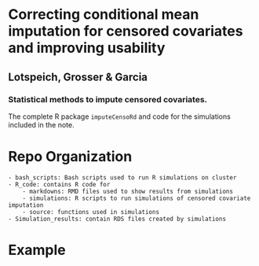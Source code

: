 # Correcting conditional mean imputation for censored covariates and improving usability
## Lotspeich, Grosser & Garcia 
### Statistical methods to impute censored covariates. 

The complete R package `imputeCensoRd` and code for the simulations included in the note.

# Repo Organization 

	- bash_scripts: Bash scripts used to run R simulations on cluster
	- R_code: contains R code for
		- markdowns: RMD files used to show results from simulations
		- simulations: R scripts to run simulations of censored covariate imputation
		- source: functions used in simulations
	- Simulation_results: contain RDS files created by simulations

# Example
